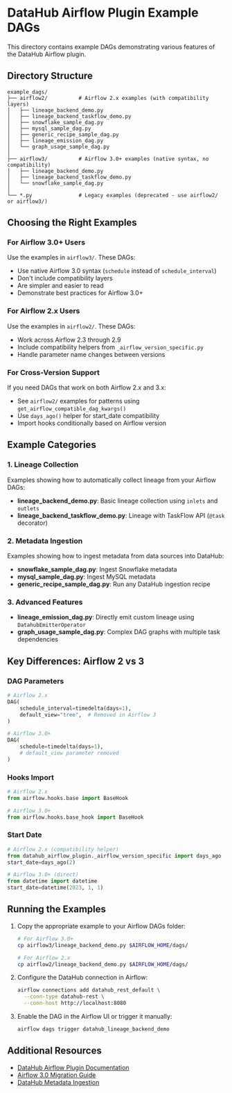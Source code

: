 # DataHub Airflow Plugin Example DAGs

This directory contains example DAGs demonstrating various features of the DataHub Airflow plugin.

## Directory Structure

```
example_dags/
├── airflow2/          # Airflow 2.x examples (with compatibility layers)
│   ├── lineage_backend_demo.py
│   ├── lineage_backend_taskflow_demo.py
│   ├── snowflake_sample_dag.py
│   ├── mysql_sample_dag.py
│   ├── generic_recipe_sample_dag.py
│   ├── lineage_emission_dag.py
│   └── graph_usage_sample_dag.py
│
├── airflow3/          # Airflow 3.0+ examples (native syntax, no compatibility)
│   ├── lineage_backend_demo.py
│   ├── lineage_backend_taskflow_demo.py
│   └── snowflake_sample_dag.py
│
└── *.py               # Legacy examples (deprecated - use airflow2/ or airflow3/)
```

## Choosing the Right Examples

### For Airflow 3.0+ Users
Use the examples in `airflow3/`. These DAGs:
- Use native Airflow 3.0 syntax (`schedule` instead of `schedule_interval`)
- Don't include compatibility layers
- Are simpler and easier to read
- Demonstrate best practices for Airflow 3.0+

### For Airflow 2.x Users  
Use the examples in `airflow2/`. These DAGs:
- Work across Airflow 2.3 through 2.9
- Include compatibility helpers from `_airflow_version_specific.py`
- Handle parameter name changes between versions

### For Cross-Version Support
If you need DAGs that work on both Airflow 2.x and 3.x:
- See `airflow2/` examples for patterns using `get_airflow_compatible_dag_kwargs()`
- Use `days_ago()` helper for start_date compatibility
- Import hooks conditionally based on Airflow version

## Example Categories

### 1. Lineage Collection
Examples showing how to automatically collect lineage from your Airflow DAGs:

- **lineage_backend_demo.py**: Basic lineage collection using `inlets` and `outlets`
- **lineage_backend_taskflow_demo.py**: Lineage with TaskFlow API (`@task` decorator)

### 2. Metadata Ingestion
Examples showing how to ingest metadata from data sources into DataHub:

- **snowflake_sample_dag.py**: Ingest Snowflake metadata
- **mysql_sample_dag.py**: Ingest MySQL metadata
- **generic_recipe_sample_dag.py**: Run any DataHub ingestion recipe

### 3. Advanced Features
- **lineage_emission_dag.py**: Directly emit custom lineage using `DatahubEmitterOperator`
- **graph_usage_sample_dag.py**: Complex DAG graphs with multiple task dependencies

## Key Differences: Airflow 2 vs 3

### DAG Parameters
```python
# Airflow 2.x
DAG(
    schedule_interval=timedelta(days=1),
    default_view="tree",  # Removed in Airflow 3
)

# Airflow 3.0+
DAG(
    schedule=timedelta(days=1),
    # default_view parameter removed
)
```

### Hooks Import
```python
# Airflow 2.x
from airflow.hooks.base import BaseHook

# Airflow 3.0+
from airflow.hooks.base_hook import BaseHook
```

### Start Date
```python
# Airflow 2.x (compatibility helper)
from datahub_airflow_plugin._airflow_version_specific import days_ago
start_date=days_ago(2)

# Airflow 3.0+ (direct)
from datetime import datetime
start_date=datetime(2023, 1, 1)
```

## Running the Examples

1. Copy the appropriate example to your Airflow DAGs folder:
   ```bash
   # For Airflow 3.0+
   cp airflow3/lineage_backend_demo.py $AIRFLOW_HOME/dags/
   
   # For Airflow 2.x
   cp airflow2/lineage_backend_demo.py $AIRFLOW_HOME/dags/
   ```

2. Configure the DataHub connection in Airflow:
   ```bash
   airflow connections add datahub_rest_default \
     --conn-type datahub-rest \
     --conn-host http://localhost:8080
   ```

3. Enable the DAG in the Airflow UI or trigger it manually:
   ```bash
   airflow dags trigger datahub_lineage_backend_demo
   ```

## Additional Resources

- [DataHub Airflow Plugin Documentation](https://datahubproject.io/docs/lineage/airflow/)
- [Airflow 3.0 Migration Guide](https://airflow.apache.org/docs/apache-airflow/stable/migration-guide.html)
- [DataHub Metadata Ingestion](https://datahubproject.io/docs/metadata-ingestion/)
